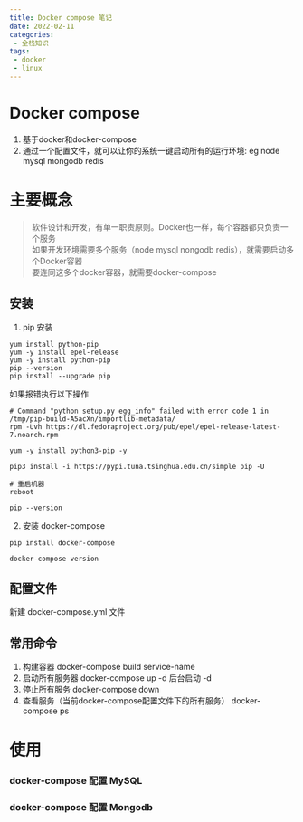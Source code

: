 ```yaml
---
title: Docker compose 笔记
date: 2022-02-11
categories:
 - 全栈知识
tags:
 - docker
 - linux
---
```


<Boxx type="warning" changeTime="3000"  /> 


# Docker compose
1. 基于docker和docker-compose     
2. 通过一个配置文件，就可以让你的系统一键启动所有的运行环境: eg node mysql mongodb redis    

# 主要概念
> 软件设计和开发，有单一职责原则。Docker也一样，每个容器都只负责一个服务      
> 如果开发环境需要多个服务（node mysql nongodb redis），就需要启动多个Docker容器    
> 要连同这多个docker容器，就需要docker-compose   

## 安装
1. pip 安装   
```
yum install python-pip   
yum -y install epel-release   
yum -y install python-pip   
pip --version    
pip install --upgrade pip   
```

如果报错执行以下操作  

```
# Command "python setup.py egg_info" failed with error code 1 in /tmp/pip-build-A5acXn/importlib-metadata/   
rpm -Uvh https://dl.fedoraproject.org/pub/epel/epel-release-latest-7.noarch.rpm

yum -y install python3-pip -y    

pip3 install -i https://pypi.tuna.tsinghua.edu.cn/simple pip -U    

# 重启机器     
reboot
   
pip --version  
```

2. 安装 docker-compose    
```
pip install docker-compose    

docker-compose version   
```

## 配置文件    
新建 docker-compose.yml 文件    


## 常用命令
1. 构建容器 docker-compose build service-name
2. 启动所有服务器 docker-compose up -d  后台启动 -d
3. 停止所有服务 docker-compose down
4. 查看服务（当前docker-compose配置文件下的所有服务） docker-compose ps

# 使用

### docker-compose 配置 MySQL 


### docker-compose 配置 Mongodb